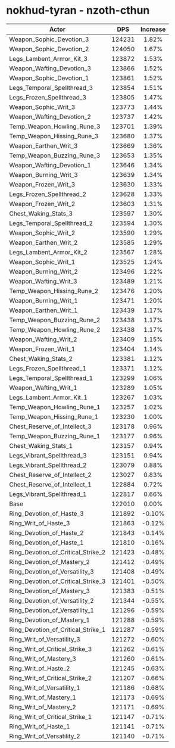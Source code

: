 # nokhud-tyran - nzoth-cthun
| Actor | DPS | Increase |
|---|:---:|:---:|
|Weapon_Sophic_Devotion_3|124231|1.82%|
|Weapon_Sophic_Devotion_2|124050|1.67%|
|Legs_Lambent_Armor_Kit_3|123872|1.53%|
|Weapon_Wafting_Devotion_3|123866|1.52%|
|Weapon_Sophic_Devotion_1|123861|1.52%|
|Legs_Temporal_Spellthread_3|123854|1.51%|
|Legs_Frozen_Spellthread_3|123805|1.47%|
|Weapon_Sophic_Writ_3|123773|1.44%|
|Weapon_Wafting_Devotion_2|123737|1.42%|
|Temp_Weapon_Howling_Rune_3|123701|1.39%|
|Temp_Weapon_Hissing_Rune_3|123680|1.37%|
|Weapon_Earthen_Writ_3|123669|1.36%|
|Temp_Weapon_Buzzing_Rune_3|123653|1.35%|
|Weapon_Wafting_Devotion_1|123646|1.34%|
|Weapon_Burning_Writ_3|123639|1.34%|
|Weapon_Frozen_Writ_3|123630|1.33%|
|Legs_Frozen_Spellthread_2|123628|1.33%|
|Weapon_Frozen_Writ_2|123603|1.31%|
|Chest_Waking_Stats_3|123597|1.30%|
|Legs_Temporal_Spellthread_2|123594|1.30%|
|Weapon_Sophic_Writ_2|123590|1.29%|
|Weapon_Earthen_Writ_2|123585|1.29%|
|Legs_Lambent_Armor_Kit_2|123567|1.28%|
|Weapon_Sophic_Writ_1|123525|1.24%|
|Weapon_Burning_Writ_2|123496|1.22%|
|Weapon_Wafting_Writ_3|123489|1.21%|
|Temp_Weapon_Hissing_Rune_2|123476|1.20%|
|Weapon_Burning_Writ_1|123471|1.20%|
|Weapon_Earthen_Writ_1|123439|1.17%|
|Temp_Weapon_Buzzing_Rune_2|123438|1.17%|
|Temp_Weapon_Howling_Rune_2|123438|1.17%|
|Weapon_Wafting_Writ_2|123409|1.15%|
|Weapon_Frozen_Writ_1|123404|1.14%|
|Chest_Waking_Stats_2|123381|1.12%|
|Legs_Frozen_Spellthread_1|123371|1.12%|
|Legs_Temporal_Spellthread_1|123299|1.06%|
|Weapon_Wafting_Writ_1|123289|1.05%|
|Legs_Lambent_Armor_Kit_1|123267|1.03%|
|Temp_Weapon_Howling_Rune_1|123257|1.02%|
|Temp_Weapon_Hissing_Rune_1|123230|1.00%|
|Chest_Reserve_of_Intellect_3|123178|0.96%|
|Temp_Weapon_Buzzing_Rune_1|123177|0.96%|
|Chest_Waking_Stats_1|123157|0.94%|
|Legs_Vibrant_Spellthread_3|123151|0.94%|
|Legs_Vibrant_Spellthread_2|123079|0.88%|
|Chest_Reserve_of_Intellect_2|123027|0.83%|
|Chest_Reserve_of_Intellect_1|122884|0.72%|
|Legs_Vibrant_Spellthread_1|122817|0.66%|
|Base|122010|0.00%|
|Ring_Devotion_of_Haste_3|121892|-0.10%|
|Ring_Writ_of_Haste_3|121863|-0.12%|
|Ring_Devotion_of_Haste_2|121843|-0.14%|
|Ring_Devotion_of_Haste_1|121810|-0.16%|
|Ring_Devotion_of_Critical_Strike_2|121423|-0.48%|
|Ring_Devotion_of_Mastery_2|121412|-0.49%|
|Ring_Devotion_of_Versatility_3|121408|-0.49%|
|Ring_Devotion_of_Critical_Strike_3|121401|-0.50%|
|Ring_Devotion_of_Mastery_3|121383|-0.51%|
|Ring_Devotion_of_Versatility_2|121344|-0.55%|
|Ring_Devotion_of_Versatility_1|121296|-0.59%|
|Ring_Devotion_of_Mastery_1|121288|-0.59%|
|Ring_Devotion_of_Critical_Strike_1|121287|-0.59%|
|Ring_Writ_of_Versatility_3|121272|-0.60%|
|Ring_Writ_of_Critical_Strike_3|121262|-0.61%|
|Ring_Writ_of_Mastery_3|121260|-0.61%|
|Ring_Writ_of_Haste_2|121245|-0.63%|
|Ring_Writ_of_Critical_Strike_2|121207|-0.66%|
|Ring_Writ_of_Versatility_1|121186|-0.68%|
|Ring_Writ_of_Mastery_1|121173|-0.69%|
|Ring_Writ_of_Mastery_2|121171|-0.69%|
|Ring_Writ_of_Critical_Strike_1|121147|-0.71%|
|Ring_Writ_of_Haste_1|121141|-0.71%|
|Ring_Writ_of_Versatility_2|121140|-0.71%|
